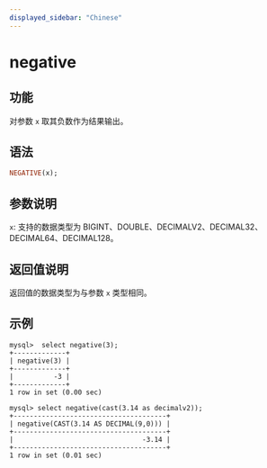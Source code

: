 ```yaml
---
displayed_sidebar: "Chinese"
---
```


# negative

## 功能

对参数 `x` 取其负数作为结果输出。

## 语法

```Haskell
NEGATIVE(x);
```

## 参数说明

`x`: 支持的数据类型为 BIGINT、DOUBLE、DECIMALV2、DECIMAL32、DECIMAL64、DECIMAL128。

## 返回值说明

返回值的数据类型为与参数 `x` 类型相同。

## 示例

```Plain Text
mysql>  select negative(3);
+-------------+
| negative(3) |
+-------------+
|          -3 |
+-------------+
1 row in set (0.00 sec)

mysql> select negative(cast(3.14 as decimalv2));
+--------------------------------------+
| negative(CAST(3.14 AS DECIMAL(9,0))) |
+--------------------------------------+
|                                -3.14 |
+--------------------------------------+
1 row in set (0.01 sec)
```
